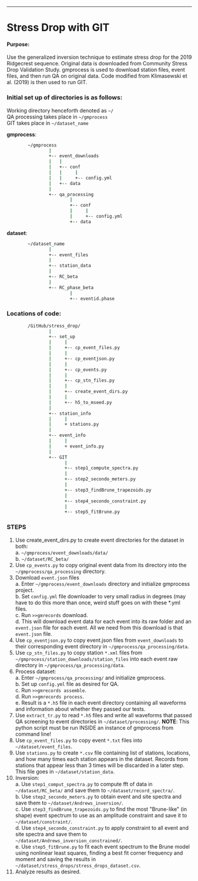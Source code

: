
--------------------------------------------------------------------------------------
# Stress Drop with GIT

#### Purpose:
Use the generalized inversion technique to estimate stress drop for the 2019 Ridgecrest sequence.  Original data is downloaded from Community Stress Drop Validation Study.  gmprocess is used to download station files, event files, and then run QA on original data.  Code modified from Klimasewski et al. (2019) is then used to run GIT.

### Initial set up of directories is as follows:
Working directory henceforth denoted as `~/`\
QA processing takes place in `~/gmprocess`\
GIT takes place in `~/dataset_name`

**gmprocess**:
```bash
        ~/gmprocess
                |
                +-- event_downloads
                |  	|
                |  	+-- conf
                |  	|	  |
                |  	|	  +-- config.yml
                |	+-- data
                |
                +-- qa_processing
                        |
                        +-- conf
                        |	  |
                        |	  +-- config.yml
                        +-- data
```

**dataset**:
```bash
        ~/dataset_name
                |
                +-- event_files
                |
                +-- station_data
                |
                +-- RC_beta
                |
                +-- RC_phase_beta
                        |
                        +-- eventid.phase
```
### Locations of code: 

```bash
        /GitHub/stress_drop/
                |
                +-- set_up
                |	  |
                |	  +-- cp_event_files.py
                |	  |
                |	  +-- cp_eventjson.py
                |	  |
                |	  +-- cp_events.py
                |	  |
                |	  +-- cp_stn_files.py
                |  	  |
                |  	  +-- create_event_dirs.py
                |  	  |
                |	  +-- h5_to_mseed.py
                |
                +-- station_info
                |	  |
                |	  + stations.py
                |
                +-- event_info
                |	  |
                |	  + event_info.py
                |	
                +-- GIT
                      |
                      +-- step1_compute_spectra.py
                      |
                      +-- step2_secondo_meters.py
                      |
                      +-- step3_findBrune_trapezoids.py
                      |
                      +-- step4_secondo_constraint.py
                      |
                      +-- step5_fitBrune.py

```
### STEPS

1.	Use create_event_dirs.py to create event directories for the dataset in both:\
a. `~/gmprocess/event_downloads/data/`\
b. `~/dataset/RC_beta/`
2.	Use `cp_events.py` to copy original event data from its directory into the `~/gmprocess/qa_processing` directory. 
3.	Download `event.json` files\
      a.	Enter `~/gmprocess/event_downloads` directory and initialize gmprocess project. \
      b.	Set `config.yml` file downloader to very small radius in degrees (may have to do this more than once, weird stuff goes on with these *.yml files.\
      c.	Run `>>gmrecords` download.\
      d.	This will download event data for each event into its raw folder and an `event.json` file for each event.  All we need from this download is that `event.json` file.  
4.	Use `cp_eventjson.py` to copy event.json files from `event_downloads` to their corresponding event directory in `~/gmprocess/qa_processing/data`.
5.	Use `cp_stn_files.py` to copy station `*.xml` files from `~/gmprocess/station_downloads/station_files` into each event raw directory in `~/gmprocess/qa_processing/data`.  
6.	Process dataset:\
    a.	Enter `~/gmprocess/qa_processing/` and initialize gmprocess.\
    b.	Set up `config.yml` file as desired for QA.\
    c.	Run `>>gmrecords assemble`.\
    d.	Run `>>gmrecords process`.\
    e.	Result is a `*.h5` file in each event directory containing all waveforms and information about whether they passed our tests.  
7.	Use `extract_tr.py` to read `*.h5` files and write all waveforms that passed QA screening to event directories in `~/dataset/processing/`. **NOTE**: This python script must be run INSIDE an instance of gmprocess from command line!
8.	Use `cp_event_files.py` to copy event `*.txt` files into `~/dataset/event_files`.
9.	Use `stations.py` to create `*.csv` file containing list of stations, locations, and how many times each station appears in the dataset. Records from stations that appear less than 3 times will be discarded in a later step.  This file goes in `~/dataset/station_data`.
10.	Inversion:\
     a. Use `step1_comput_spectra.py` to compute fft of data in `~/dataset/RC_beta/` and save them to `~/dataset/record_spectra/`.\
     b. Use `step2_secondo_meters.py` to obtain event and site spectra and save them to `~/dataset/Andrews_inversion/`.\
     c. Use `step3_findBrune_trapezoids.py` to find the most "Brune-like" (in shape) event spectrum to use as an amplitude constraint and save it to `~/dataset/constraint/`.\
     d. Use `step4_secondo_constraint.py` to apply constraint to all event and site spectra and save them to `~/dataset/Andrews_inversion_constrained/`.\
     e. Use `step5_fitBrune.py` to fit each event spectrum to the Brune model using nonlinear least squares, finding a best fit corner frequency and moment and saving the results in `~/dataset/stress_drops/stress_drops_dataset.csv`.
11. Analyze results as desired.  


